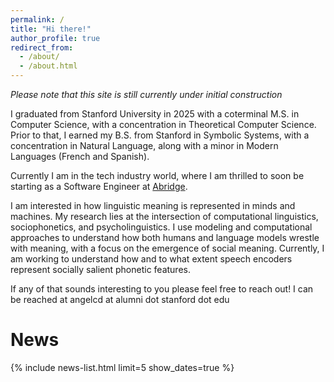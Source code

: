 ```yaml
---
permalink: /
title: "Hi there!"
author_profile: true
redirect_from: 
  - /about/
  - /about.html
---
```

*Please note that this site is still currently under initial construction*

I graduated from Stanford University in 2025 with a coterminal M.S. in Computer Science, with a concentration in Theoretical Computer Science. Prior to that, I earned my B.S. from Stanford in Symbolic Systems, with a concentration in Natural Language, along with a minor in Modern Languages (French and Spanish). 

Currently I am in the tech industry world, where I am thrilled to soon be starting as a Software Engineer at [Abridge](https://www.abridge.com/).

I am interested in how linguistic meaning is represented in minds and machines. My research lies at the intersection of computational linguistics, sociophonetics, and psycholinguistics. I use modeling and computational approaches to understand how both humans and language models wrestle with meaning, with a focus on the emergence of social meaning. Currently, I am working to understand how and to what extent speech encoders represent socially salient phonetic features.

If any of that sounds interesting to you please feel free to reach out! I can be reached at angelcd at alumni dot stanford dot edu

News
======

{% include news-list.html limit=5 show_dates=true %}